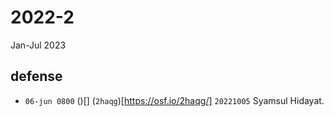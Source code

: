 # 2022-2
Jan-Jul 2023


## defense
+ `06-jun 0800` ()[] (`2haqg`)[https://osf.io/2haqg/] `20221005` Syamsul Hidayat.
